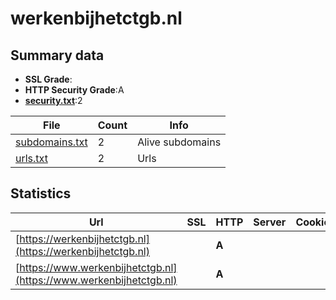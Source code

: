 

# werkenbijhetctgb.nl
## Summary data


 - **SSL Grade**:
 - **HTTP Security Grade**:A
 - **[security.txt](https://www.digitaleoverheid.nl/nieuws/standaard-security-txt-nu-verplicht-voor-overheid/)**:2


| File       | Count | Info |
|------------|-------|------|
|[subdomains.txt](/data/werkenbijhetctgb.nl/subdomains.txt)|2|Alive subdomains|
|[urls.txt](/data/werkenbijhetctgb.nl/urls.txt)|2|Urls|


## Statistics


| Url | SSL | HTTP | Server | Cookie | HSTS | CORS | CTO | CSP | XFO | XXP | RP |FP| Tech |Title |
|--------|-------|-------|------|------|------|------|------|------|------|------|------|------|------|------|
|[https://werkenbijhetctgb.nl](https://werkenbijhetctgb.nl)| | **A**|| |:white_check_mark: | | |:warning: | :white_check_mark: | :white_check_mark: | :white_check_mark: | |||
|[https://www.werkenbijhetctgb.nl](https://www.werkenbijhetctgb.nl)| | **A**|| |:white_check_mark: | | |:warning: | :white_check_mark: | :white_check_mark: | :white_check_mark: | |||


